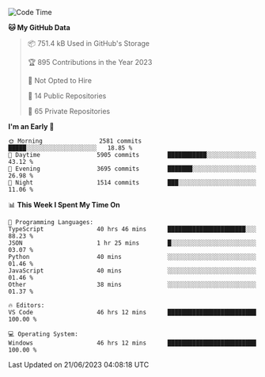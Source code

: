 <!--START_SECTION:waka-->
![Code Time](http://img.shields.io/badge/Code%20Time-4%2C243%20hrs%2058%20mins-blue)

**🐱 My GitHub Data** 

> 📦 751.4 kB Used in GitHub's Storage 
 > 
> 🏆 895 Contributions in the Year 2023
 > 
> 🚫 Not Opted to Hire
 > 
> 📜 14 Public Repositories 
 > 
> 🔑 65 Private Repositories 
 > 
**I'm an Early 🐤** 

```text
🌞 Morning                2581 commits        █████░░░░░░░░░░░░░░░░░░░░   18.85 % 
🌆 Daytime                5905 commits        ███████████░░░░░░░░░░░░░░   43.12 % 
🌃 Evening                3695 commits        ███████░░░░░░░░░░░░░░░░░░   26.98 % 
🌙 Night                  1514 commits        ███░░░░░░░░░░░░░░░░░░░░░░   11.06 % 
```


📊 **This Week I Spent My Time On** 

```text
💬 Programming Languages: 
TypeScript               40 hrs 46 mins      ██████████████████████░░░   88.23 % 
JSON                     1 hr 25 mins        █░░░░░░░░░░░░░░░░░░░░░░░░   03.07 % 
Python                   40 mins             ░░░░░░░░░░░░░░░░░░░░░░░░░   01.46 % 
JavaScript               40 mins             ░░░░░░░░░░░░░░░░░░░░░░░░░   01.46 % 
Other                    38 mins             ░░░░░░░░░░░░░░░░░░░░░░░░░   01.37 % 

🔥 Editors: 
VS Code                  46 hrs 12 mins      █████████████████████████   100.00 % 

💻 Operating System: 
Windows                  46 hrs 12 mins      █████████████████████████   100.00 % 
```


 Last Updated on 21/06/2023 04:08:18 UTC
<!--END_SECTION:waka-->

